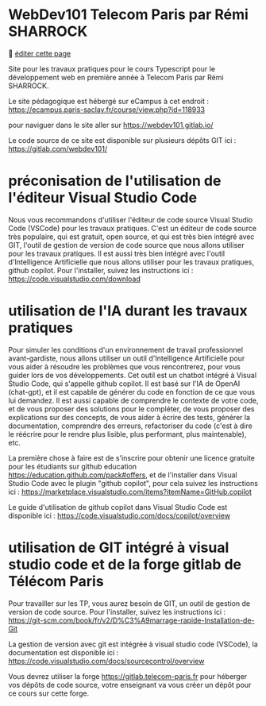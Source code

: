 # WebDev101 Telecom Paris par Rémi SHARROCK

:memo: [éditer cette page](https://gitlab.com/-/ide/project/webdev101/main/edit/master/-/public/README.md)

Site pour les travaux pratiques pour le cours Typescript pour le développement web en première année à Telecom Paris par Rémi SHARROCK.

Le site pédagogique est hébergé sur eCampus à cet endroit : 
https://ecampus.paris-saclay.fr/course/view.php?id=118933

pour naviguer dans le site aller sur <https://webdev101.gitlab.io/>

Le code source de ce site est disponible sur plusieurs dépôts GIT ici : 
https://gitlab.com/webdev101/

# préconisation de l'utilisation de l'éditeur Visual Studio Code
Nous vous recommandons d'utiliser l'éditeur de code source Visual Studio Code (VSCode) pour les travaux pratiques. C'est un éditeur de code source très populaire, qui est gratuit, open source, et qui est très bien intégré avec GIT, l'outil de gestion de version de code source que nous allons utiliser pour les travaux pratiques. Il est aussi très bien intégré avec l'outil d'Intelligence Artificielle que nous allons utiliser pour les travaux pratiques, github copilot. Pour l'installer, suivez les instructions ici : https://code.visualstudio.com/download 

# utilisation de l'IA durant les travaux pratiques

Pour simuler les conditions d'un environnement de travail professionnel avant-gardiste, nous allons utiliser un outil d'Intelligence Artificielle pour vous aider à résoudre les problèmes que vous rencontrerez, pour vous guider lors de vos développements. Cet outil est un chatbot intégré à Visual Studio Code, qui s'appelle github copilot. Il est basé sur l'IA de OpenAI (chat-gpt), et il est capable de générer du code en fonction de ce que vous lui demandez. Il est aussi capable de comprendre le contexte de votre code, et de vous proposer des solutions pour le compléter, de vous proposer des explications sur des concepts, de vous aider à écrire des tests, générer la documentation, comprendre des erreurs, refactoriser du code (c'est à dire le réécrire pour le rendre plus lisible, plus performant, plus maintenable), etc.

La première chose à faire est de s'inscrire pour obtenir une licence gratuite pour les étudiants sur github education https://education.github.com/pack#offers, et de l'installer dans Visual Studio Code avec le plugin "github copilot", pour cela suivez les instructions ici : https://marketplace.visualstudio.com/items?itemName=GitHub.copilot 

Le guide d'utilisation de github copilot dans Visual Studio Code est disponible ici : https://code.visualstudio.com/docs/copilot/overview 

# utilisation de GIT intégré à visual studio code et de la forge gitlab de Télécom Paris

Pour travailler sur les TP, vous aurez besoin de GIT, un outil de gestion de version de code source. Pour l'installer, suivez les instructions ici : https://git-scm.com/book/fr/v2/D%C3%A9marrage-rapide-Installation-de-Git 

La gestion de version avec git est intégrée à visual studio code (VSCode), la documentation est disponible ici : https://code.visualstudio.com/docs/sourcecontrol/overview  

Vous devrez utiliser la forge https://gitlab.telecom-paris.fr pour héberger vos dépôts de code source, votre enseignant va vous créer un dépôt pour ce cours sur cette forge. 



